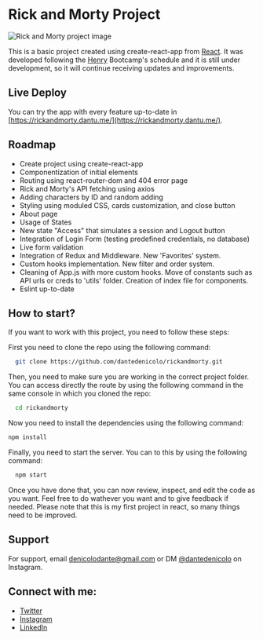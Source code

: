 # Rick and Morty Project

![Rick and Morty project image](https://imgur.com/HdHbUe6.png)

This is a basic project created using create-react-app from [React](https://react.dev/). It was developed following the [Henry](https://soyhenry.com) Bootcamp's schedule and it is still under development, so it will continue receiving updates and improvements.

## Live Deploy

You can try the app with every feature up-to-date in [https://rickandmorty.dantu.me/](https://rickandmorty.dantu.me/).

## Roadmap

- Create project using create-react-app
- Componentization of initial elements
- Routing using react-router-dom and 404 error page
- Rick and Morty's API fetching using axios
- Adding characters by ID and random adding
- Styling using moduled CSS, cards customization, and close button
- About page
- Usage of States
- New state "Access" that simulates a session and Logout button
- Integration of Login Form (testing predefined credentials, no database)
- Live form validation
- Integration of Redux and Middleware. New 'Favorites' system.
- Custom hooks implementation. New filter and order system.
- Cleaning of App.js with more custom hooks. Move of constants such as API urls or creds to 'utils' folder. Creation of index file for components.
- Eslint up-to-date

## How to start?

If you want to work with this project, you need to follow these steps:

First you need to clone the repo using the following command:

```bash
  git clone https://github.com/dantedenicolo/rickandmorty.git
```

Then, you need to make sure you are working in the correct project folder. You can access directly the route by using the following command in the same console in which you cloned the repo:

```bash
  cd rickandmorty
```

Now you need to install the dependencies using the following command:

```bash
npm install
```

Finally, you need to start the server. You can to this by using the following command:

```bash
  npm start
```

Once you have done that, you can now review, inspect, and edit the code as you want. Feel free to do wathever you want and to give feedback if needed. Please note that this is my first project in react, so many things need to be improved.

## Support

For support, email denicolodante@gmail.com or DM [@dantedenicolo](https://instagram.com/dantedenicolo) on Instagram.

## Connect with me:

- [Twitter](https://twitter.com/dantutu_)
- [Instagram](https://instagram.com/dantedenicolo)
- [LinkedIn](https://www.linkedin.com/in/dantedenicolo/)
